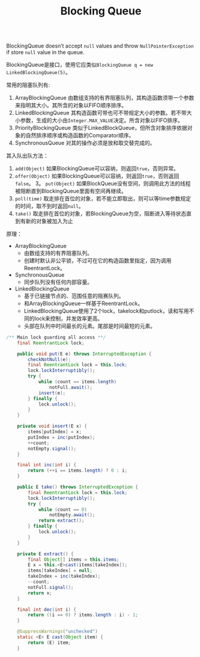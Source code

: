 # <center>Blocking Queue</center>

<br></br>



BlockingQueue doesn’t accept `null` values and throw `NullPointerException` if store `null` value in the queue.

BlockingQueue是接口，使用它应类似`BlockingQueue q = new LinkedBlockingQueue(5)`。

常用的阻塞队列有:
1. ArrayBlockingQueue 由数组支持的有界阻塞队列，其构造函数须带一个参数来指明其大小。其所含的对象以FIFO顺序排序。
2. LinkedBlockingQueue 其构造函数可带也可不带规定大小的参数。若不带大小参数，生成的大小由`Integer.MAX_VALUE`决定。所含对象以FIFO排序。
3. PriorityBlockingQueue 类似于LinkedBlockQueue，但所含对象排序依据对象的自然排序顺序或构造函数的Comparator顺序。
4. SynchronousQueue 对其的操作必须是放和取交替完成的。 

其入队出队方法：
1. `add(Object)` 如果BlockingQueue可以容纳，则返回`true`，否则异常。
2. `offer(Object)` 如果BlockingQueue可以容纳，则返回`true`，否则返回`false`。
3。 `put(Object)` 如果BlockQueue没有空间，则调用此方法的线程被阻断直到BlockingQueue里面有空间再继续。
4. `poll(time)` 取走排在首位的对象，若不能立即取出，则可以等time参数规定的时间，取不到时返回`null`。
5. `take()` 取走排在首位的对象，若BlockingQueue为空，阻断进入等待状态直到有新的对象被加入为止

原理：
* ArrayBlockingQueue 
    * 由数组支持的有界阻塞队列。
    * 创建时默认非公平锁，不过可在它的构造函数里指定，因为调用ReentrantLock。
* SynchronousQueue 
    * 同步队列没有任何内部容量。
* LinkedBlockingQueue 
    * 基于已链接节点的、范围任意的阻赛队列。
    * 和ArrayBlockingQueue一样基于ReentrantLock。
    * LinkedBlockingQueue使用了2个lock，takelock和putlock，读和写用不同的lock来控制，并发效率更高。
    * 头部在队列中时间最长的元素。尾部是时间最短的元素。


``` java
/** Main lock guarding all access **/
    final ReentrantLock lock;

    public void put(E e) throws InterruptedException {
        checkNotNull(e);
        final ReentrantLock lock = this.lock;
        lock.lockInterruptibly();
        try {
            while (count == items.length)
                notFull.await();
            insert(e);
        } finally {
            lock.unlock();
        }
    }

    private void insert(E x) {
        items[putIndex] = x;
        putIndex = inc(putIndex);
        ++count;
        notEmpty.signal();
    }

    final int inc(int i) {
        return (++i == items.length) ? 0 : i;
    }

    public E take() throws InterruptedException {
        final ReentrantLock lock = this.lock;
        lock.lockInterruptibly();
        try {
            while (count == 0)
                notEmpty.await();
            return extract();
        } finally {
            lock.unlock();
        }
    }

    private E extract() {
        final Object[] items = this.items;
        E x = this.<E>cast(items[takeIndex]);
        items[takeIndex] = null;
        takeIndex = inc(takeIndex);
        --count;
        notFull.signal();
        return x;
    }

    final int dec(int i) {
        return ((i == 0) ? items.length : i) - 1;
    }

    @SuppressWarnings("unchecked")
    static <E> E cast(Object item) {
        return (E) item;
    }
```
